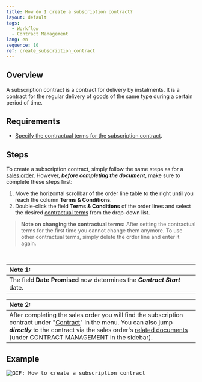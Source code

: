 ```yaml
---
title: How do I create a subscription contract?
layout: default
tags:
  - Workflow
  - Contract Management
lang: en
sequence: 10
ref: create_subscription_contract
---
```


## Overview
A subscription contract is a contract for delivery by instalments. It is a contract for the regular delivery of goods of the same type during a certain period of time.

## Requirements
- [Specify the contractual terms for the subscription contract](Define_contractual_terms).

## Steps
To create a subscription contract, simply follow the same steps as for a [sales order](SalesOrder_recording). However, ***before completing the document***, make sure to complete these steps first:

1. Move the horizontal scrollbar of the order line table to the right until you reach the column **Terms & Conditions**.
1. Double-click the field **Terms & Conditions** of the order lines and select the desired [contractual terms](Define_contractual_terms) from the drop-down list.
 >**Note on changing the contractual terms:** After setting the contractual terms for the first time you cannot change them anymore. To use other contractual terms, simply delete the order line and enter it again.

<br>

| **Note 1:** |
| :--- |
| The field **Date Promised** now determines the ***Contract Start*** date. |

| **Note 2:** |
| :--- |
| After completing the sales order you will find the subscription contract under "[Contract](Menu)" in the menu. You can also jump ***directly*** to the contract via the sales order's [related documents](JumptoviaSidebar) (under CONTRACT MANAGEMENT in the sidebar). |

## Example
<kbd><img src="assets/Create_subscription_contract.gif" alt="GIF: How to create a subscription contract"></kbd>
